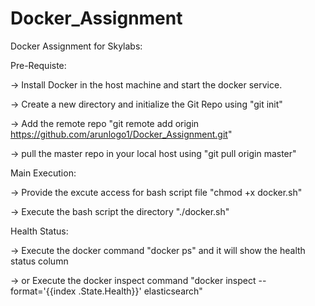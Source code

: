 # Docker_Assignment
Docker Assignment for Skylabs:

Pre-Requiste:

-> Install Docker in the host machine and start the docker service.

-> Create a new directory and initialize the Git Repo using "git init"

-> Add the remote repo "git remote add origin https://github.com/arunlogo1/Docker_Assignment.git"

-> pull the master repo in your local host using "git pull origin master"


Main Execution:

-> Provide the excute access for bash script file "chmod +x docker.sh"

-> Execute the bash script the directory "./docker.sh"


Health Status: 

-> Execute the docker command "docker ps" and it will show the health status column 

-> or Execute the docker inspect command "docker inspect --format='{{index .State.Health}}' elasticsearch" 
